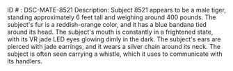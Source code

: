 ID # : DSC-MATE-8521
Description: Subject 8521 appears to be a male tiger, standing approximately 6 feet tall and weighing around 400 pounds. The subject's fur is a reddish-orange color, and it has a blue bandana tied around its head. The subject's mouth is constantly in a frightened state, with its VR jade LED eyes glowing dimly in the dark. The subject's ears are pierced with jade earrings, and it wears a silver chain around its neck. The subject is often seen carrying a whistle, which it uses to communicate with its handlers.